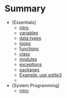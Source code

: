 # Summary

* [Essentials]
    * [intro](BANK/PYTHON/README.md)
    * [variables](BANK/PYTHON/BANK/2/README.md)
    * [data types](BANK/PYTHON/BANK/3/README.md)
    * [loops](BANK/PYTHON/BANK/4/README.md)
    * [functions](BANK/PYTHON/BANK/5/README.md)
    * [class](BANK/PYTHON/BANK/6/README.md)
    * [modules](BANK/PYTHON/BANK/7/README.md)
    * [exceptions](BANK/PYTHON/BANK/8/README.md)
    * [packages](BANK/PYTHON/BANK/10/README.md)
    * [Example: use sqlite3](BANK/PYTHON/BANK/9/README.md)
    * 
* [System Programming]
   * [intro](BANK/PYTHON/README.md)
